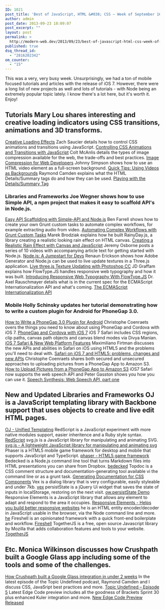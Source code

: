 ```yaml
---
ID: 1021
post_title: 'Best of JavaScript, HTML &#038; CSS – Week of September 16, 2013'
author: admin
post_date: 2013-09-23 18:09:07
post_excerpt: ""
layout: post
permalink: >
  http://modern-web.dev/2013/09/23/best-of-javascript-html-css-week-of-september-16-2013/
published: true
dsq_thread_id:
  - "2816202342"
om_counter:
  - "15"
---
```

This was a very, very busy week. Unsurprisingly, we had a ton of mobile focused tutorials and articles with the release of iOS 7. However, there were a long list of new projects as well and lots of tutorials - with Node being an extremely popular topic lately. I know there's a lot here, but it's worth it. Enjoy! 
## Tutorials Mary Lou shares interesting and creative loading indicators using CSS transitions, animations and 3D transforms. 

[Creative Loading Effects][1] Zach Saucier details how to control CSS animations and transitions using JavaScript. [Controlling CSS Animations and Transitions with JavaScript][2] Colt McAnlis details the types of image compression available for the web, the trade-offs and best practices. [Image Compression for Web Developers][3] Johnny Simpson shows how to use an HTML video element as a full-screen background. [Quick Tips: Using Videos as Backgrounds][4] Raymond Camden explains what the HTML Details/Summary tags do and how they can be used. [Playing with the Details/Summary Tag][5] 
### Libraries and Frameworks Joe Wegner shows how to use Simple API, a npm project that makes it easy to scaffold API's in Node.js. 

[Easy API Scaffolding with Simple-API and Node.js][6] Ben Farrell shows how to create your own Grunt custom tasks to automate complex workflows, for example extracting audio from video. [Automating Complex Workflows with Grunt Custom Tasks][7] Marek Brodziak explains how he built RainyDay.js, a library creating a realistic looking rain effect on HTML canvas. [Creating a Realistic Rain Effect with Canvas and JavaScript][8] Jeremy Osborne posts a series of 10 videos with accompanying article text for getting started with Node.js. [Node.js: A Jumpstart for Devs][9] Renaun Erickson shows how Adobe Generator and Node.js can be used to live update textures in a Three.js application. [Live three.js Texture Updating with Photoshop CC][10] JD Graffam explains how FlowType.JS handles responsive web typography and how it was built. [Introducing Responsive Web Typography With FlowType.JS][11] Dr. Axel Rauschmayer details what is in the current spec for the ECMAScript Internationalization API and what's coming. [The ECMAScript Internationalization API][12] 
### Mobile Holly Schinsky updates her tutorial demonstrating how to write a custom plugin for Android for PhoneGap 3.0. 

[How to Write a PhoneGap 3.0 Plugin for Android][13] Christophe Coenraets overs the things you need to know about using PhoneGap and Cordova with iOS 7. [PhoneGap and Cordova with iOS 7][14] iOS 7 Safari includes CSS regions, clip paths, canvas path objects and canvas blend modes via Divya Manian. [iOS 7 Safari & New Web Platform Features][15] Maximiliano Firtman discusses the new APIs and abilities in Safari on iOS using HTML5 and the problems you'll need to deal with. [Safari on iOS 7 and HTML5: problems, changes and new APIs][16] Christophe Coenraets shares both secured and unsecured approaches to uploading pictures from a PhoneGap App to Amazon S3. [How to Upload Pictures from a PhoneGap App to Amazon S3][17] iOS7 Safari now supports the web speech API and Peter Gasston shows you how you can use it. [Speech Synthesis: Web Speech API, part one][18] 
## New and Updated Libraries and Frameworks OJ is a JavaScript templating library with Backbone support that uses objects to create and live edit HTML pages. 

[OJ - Unified Templating][19] RedScript is a JavaScript experiment with more native modules support, easier inheritence and a Ruby style syntax. [RedScript][20] svg.js is a JavaScript library for manipulating and animating SVG. [svg.js - A lightweight JavaScript library for manipulating and animating svg][21] Phaser is a HTML5 mobile game framework for desktop and mobile that supports JavaScript and TypeScript. [phaser - HTML5 game framework][22] Bedecked is a Node.js command line tool that turns Markdown files into HTML presentations you can share from Dropbox. [bedecked][23] Topdoc is a CSS comment structure and documentation-generating tool available vi the command line or as a grunt task. [Generating Documentation for CSS Components][24] Vex is a dialog library that is very configurable, easily styleable and under 7kb. [vex][25] persistState is a jQuery Ui widget that saves the state of inputs in localStorage, restoring on the next visit. [ow.persistState Demo][26] Responsive Elements is a JavaScript library that allows any element to adapt and respond to the area it occupies. [Responsive Elements - Helps you build better responsive websites][27] he is an HTML entity encoder/decoder in JavaScript usable in the browser, via the Node command line and more. [he][28] Fireshell is an opinionated framework with a quick front-end boilerplate and workflow. [Fireshell][29] TogetherJS is a free, open source Javascript library by Mozilla that adds collaboration features and tools to your website. [TogetherJS][30] 
## Etc. Monica Wilkinson discusses how Crushpath built a Google Glass app including some of the tools and some of the challenges. 

[How Crushpath built a Google Glass integration in under 2 weeks][31] In the latest episode of the Topic Undefined podcast, Raymond Camden and I discuss CSS, JavaSript best practices and more. [Topic Undefined – Episode 5][32] Latest Edge Code preview includes all the goodness of Brackets Sprint 30 plus enhanced Kuler integration and more. [New Edge Code Preview Released][33]

 [1]: http://bit.ly/1aOcDTq
 [2]: http://bit.ly/19exhsI
 [3]: http://bit.ly/1gy8iom
 [4]: http://bit.ly/169gUCP
 [5]: http://bit.ly/17JeAQ4
 [6]: http://bit.ly/15OIzXd
 [7]: http://bit.ly/1fb03mN
 [8]: http://bit.ly/1ahJcbv
 [9]: http://bit.ly/1eVg7c1
 [10]: http://bit.ly/16mX6WQ
 [11]: http://bit.ly/16luNrQ
 [12]: http://www.2ality.com/2013/09/ecmascript-i18n-api.html
 [13]: http://bit.ly/19e83uD
 [14]: http://bit.ly/18Ezddg
 [15]: http://adobe.ly/16cbEym
 [16]: http://bit.ly/16bFNhc
 [17]: http://bit.ly/17JeQ1l
 [18]: http://www.broken-links.com/2013/09/20/web-speech-api-part-one-speech-synthesis/
 [19]: http://bit.ly/16ek5cm
 [20]: http://bit.ly/1aQYe97
 [21]: http://bit.ly/1eZ4v7V
 [22]: http://bit.ly/1eZ47Gq
 [23]: http://bit.ly/1aOfETW
 [24]: http://bit.ly/158uTTi
 [25]: http://bit.ly/1ePu37r
 [26]: http://bit.ly/169gtIF
 [27]: http://bit.ly/1ePS6D7
 [28]: http://bit.ly/14egJCH
 [29]: http://getfireshell.com/
 [30]: https://togetherjs.com/
 [31]: http://bit.ly/16lQQym
 [32]: http://bit.ly/1eoxocn
 [33]: http://adobe.ly/14bEgEf